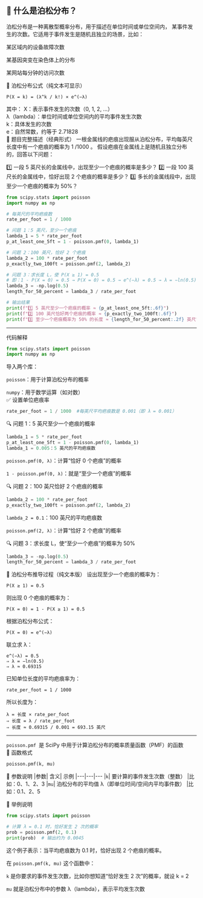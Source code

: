 ## 🎯 什么是泊松分布？
泊松分布是一种离散型概率分布，用于描述在单位时间或单位空间内，
某事件发生的次数。它适用于事件发生是随机且独立的场景，比如：

某区域内的设备故障次数

某基因突变在染色体上的分布

某网站每分钟的访问次数
  
📐 泊松分布公式（纯文本可显示）
```text
P(X = k) = (λ^k / k!) × e^(−λ)
```
其中：
X：表示事件发生的次数（0, 1, 2, …）  
λ（lambda）：单位时间或单位空间内的平均事件发生次数  
k：具体发生的次数  
e：自然常数，约等于 2.71828    
📘 题目完整描述（经典形式）
一根金属线的疤痕出现服从泊松分布，平均每英尺长度中有一个疤痕的概率为 
1
/1000
。 假设疤痕在金属线上是随机且独立分布的，回答以下问题：

1️⃣ 一段 5 英尺长的金属线中，出现至少一个疤痕的概率是多少？
2️⃣ 一段 100 英尺长的金属线中，恰好出现 2 个疤痕的概率是多少？
3️⃣ 多长的金属线段中，出现至少一个疤痕的概率为 50%？

```python
from scipy.stats import poisson
import numpy as np

# 每英尺的平均疤痕数
rate_per_foot = 1 / 1000

# 问题 1：5 英尺，至少一个疤痕
lambda_1 = 5 * rate_per_foot
p_at_least_one_5ft = 1 - poisson.pmf(0, lambda_1)

# 问题 2：100 英尺，恰好 2 个疤痕
lambda_2 = 100 * rate_per_foot
p_exactly_two_100ft = poisson.pmf(2, lambda_2)

# 问题 3：求长度 L，使 P(X ≥ 1) = 0.5
# 即：1 - P(X = 0) = 0.5 → P(X = 0) = 0.5 → e^(−λ) = 0.5 → λ = −ln(0.5)
lambda_3 = -np.log(0.5)
length_for_50_percent = lambda_3 / rate_per_foot

# 输出结果
print(f"1️⃣ 5 英尺至少一个疤痕的概率 ≈ {p_at_least_one_5ft:.6f}")
print(f"2️⃣ 100 英尺恰好两个疤痕的概率 ≈ {p_exactly_two_100ft:.6f}")
print(f"3️⃣ 至少一个疤痕概率为 50% 的长度 ≈ {length_for_50_percent:.2f} 英尺")
```

---
代码解释
```python
from scipy.stats import poisson
import numpy as np
```
导入两个库：

`poisson`：用于计算泊松分布的概率

`numpy`：用于数学运算（如对数）  
✅ 设置单位疤痕率
```python
rate_per_foot = 1 / 1000  #每英尺平均疤痕数是 0.001（即 λ = 0.001）
```
🔍 问题 1：5 英尺至少一个疤痕的概率
```python
lambda_1 = 5 * rate_per_foot
p_at_least_one_5ft = 1 - poisson.pmf(0, lambda_1)  
lambda_1 = 0.005：5 英尺的平均疤痕数
```
`poisson.pmf(0, λ)`：计算“恰好 0 个疤痕”的概率

`1 - poisson.pmf(0, λ)`：就是“至少一个疤痕”的概率

🔍 问题 2：100 英尺恰好 2 个疤痕的概率
```python
lambda_2 = 100 * rate_per_foot
p_exactly_two_100ft = poisson.pmf(2, lambda_2)
```
`lambda_2 = 0.1`：100 英尺的平均疤痕数

`poisson.pmf(2, λ)`：计算“恰好 2 个疤痕”的概率

🔍 问题 3：求长度 L，使“至少一个疤痕”的概率为 50%
```python
lambda_3 = -np.log(0.5)
length_for_50_percent = lambda_3 / rate_per_foot
```
📐 泊松分布推导过程（纯文本版）
设出现至少一个疤痕的概率为：

```Code
P(X ≥ 1) = 0.5
```
则出现 0 个疤痕的概率为：

```Code
P(X = 0) = 1 - P(X ≥ 1) = 0.5
```
根据泊松分布公式：

```Code
P(X = 0) = e^(−λ)
```

联立求 λ：
```Code
e^(−λ) = 0.5
⇒ λ = −ln(0.5)
⇒ λ ≈ 0.69315
```
已知单位长度的平均疤痕率为：

```Code
rate_per_foot = 1 / 1000
```
所以长度为：

```Code
λ = 长度 × rate_per_foot
⇒ 长度 = λ / rate_per_foot
⇒ 长度 ≈ 0.69315 / 0.001 = 693.15 英尺
```

---
`poisson.pmf `是 SciPy 中用于计算泊松分布的概率质量函数（PMF）的函数  
📌 函数格式
```python
poisson.pmf(k, mu)
```  
🧠 参数说明
|参数|	含义|	示例
|---|---|---
|`k`|	要计算的事件发生次数（整数）	|比如：0、1、2、3
|`mu`|	泊松分布的平均值 λ（即单位时间/空间内平均事件数）	|比如：0.1、2、5

📐 举例说明
```python
from scipy.stats import poisson

# 计算 λ = 0.1 时，恰好发生 2 次的概率
prob = poisson.pmf(2, 0.1)
print(prob)  # 输出约为 0.0045
```
这个例子表示：当平均疤痕数为 0.1 时，恰好出现 2 个疤痕的概率。

在 `poisson.pmf(k, mu)` 这个函数中：

`k` 是你要求的事件发生次数，比如你想知道“恰好发生 2 次”的概率，就设 k = 2

`mu` 就是泊松分布中的参数 λ（lambda），表示平均发生次数
